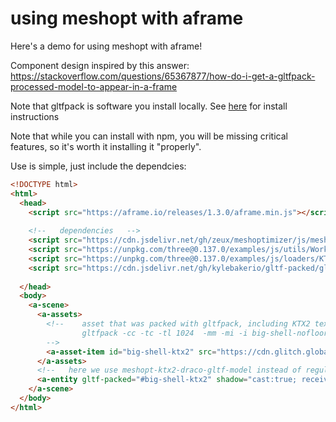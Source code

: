 # using meshopt with aframe
Here's a demo for using meshopt with aframe!

Component design inspired by this answer: https://stackoverflow.com/questions/65367877/how-do-i-get-a-gltfpack-processed-model-to-appear-in-a-frame

Note that gltfpack is software you install locally. See [here](https://meshoptimizer.org/gltf/) for install instructions

Note that while you can install with npm, you will be missing critical features, so it's worth it installing it "properly".

Use is simple, just include the dependcies:

```html
<!DOCTYPE html>
<html>
  <head>
    <script src="https://aframe.io/releases/1.3.0/aframe.min.js"></script>
    
    <!--   dependencies   -->
    <script src="https://cdn.jsdelivr.net/gh/zeux/meshoptimizer/js/meshopt_decoder.js"></script>
    <script src="https://unpkg.com/three@0.137.0/examples/js/utils/WorkerPool.js"></script>
    <script src="https://unpkg.com/three@0.137.0/examples/js/loaders/KTX2Loader.js"></script> 
    <script src="https://cdn.jsdelivr.net/gh/kylebakerio/gltf-packed/gltf-packed.js"></script>
    
  </head>
  <body>
    <a-scene>      
      <a-assets>
        <!--    asset that was packed with gltfpack, including KTX2 textures, via this command:
                gltfpack -cc -tc -tl 1024  -mm -mi -i big-shell-nofloor-recenter-2.glb -o big-shell-gltfpack-2-2-ktx2-1.glb
        -->
        <a-asset-item id="big-shell-ktx2" src="https://cdn.glitch.global/e61b50a7-4dd5-4681-9de2-1466363354bd/4a49674e-78a0-403e-8f4b-36b5903ffdec.big-shell-gltfpack-2-2-ktx2-1.glb?v=1665874408766"></a-asset-item>
      </a-assets>
      <!--   here we use meshopt-ktx2-draco-gltf-model instead of regular     -->
      <a-entity gltf-packed="#big-shell-ktx2" shadow="cast:true; receive:true;" id="the-shell" scale="1 1 1" position="0 0 0"></a-entity>
    </a-scene>
  </body>
</html>
```
